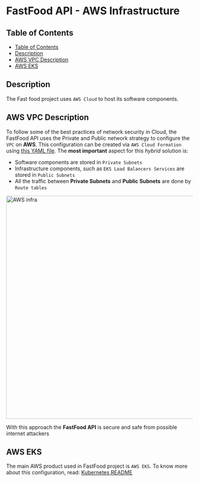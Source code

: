 # FastFood API - AWS Infrastructure

## Table of Contents

- [Table of Contents](#table-of-contents)
- [Description](#description)
- [AWS VPC Description](#aws-vpc-description)
- [AWS EKS](#aws-eks)

## Description

The Fast food project uses `AWS Cloud` to host its software components. 

## AWS VPC Description

To follow some of the best practices of network security in Cloud, the FastFood API uses the Private and Public network strategy to configure the `VPC` on **AWS**. This configuration can be created via `AWS Cloud Formation` using [this YAML file](https://s3.us-west-2.amazonaws.com/amazon-eks/cloudformation/2020-10-29/amazon-eks-vpc-private-subnets.yaml). The **most important** aspect for this *hybrid* solution is:

- Software components are stored in `Private Subnets`
- Infrastructure components, such as `EKS Load Balancers Services` are stored in `Public Subnets`
- All the traffic between **Private Subnets** and **Public Subnets** are done by `Route tables` 

<img width="602" alt="AWS infra" src="https://github.com/user-attachments/assets/178cafb0-7552-41e7-b826-40795f595145">


With this approach the **FastFood API** is secure and safe from possible internet attackers

## AWS EKS

The main AWS product used in FastFood project is `AWS EKS`. To know more about this configuration, read: [Kubernetes README](infra/k8s/README.md)
